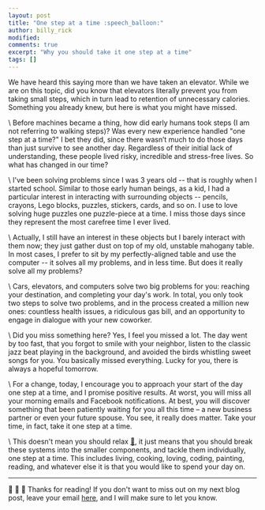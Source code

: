 ```yaml
---
layout: post
title: "One step at a time :speech_balloon:"
author: billy_rick
modified: 
comments: true
excerpt: "Why you should take it one step at a time"
tags: []
---
```


We have heard this saying more than we have taken an elevator. While we are on this topic, did you know that elevators literally prevent you from taking small steps, which in turn lead to retention of unnecessary calories. Something you already knew, but here is what you might have missed.

\\
Before machines became a thing, how did early humans took steps (I am not referring to walking steps)? Was every new experience handled "one step at a time?" I bet they did, since there wasn’t much to do those days than just survive to see another day. Regardless of their initial lack of understanding, these people lived risky, incredible and stress-free lives. So what has changed in our time?

\\
I've been solving problems since I was 3 years old -- that is roughly when I started school. Similar to those early human beings, as a kid, I had a particular interest in interacting with surrounding objects -- pencils, crayons, Lego blocks, puzzles, stickers, cards, and so on. I use to love solving huge puzzles one puzzle-piece at a time. I miss those days since they represent the most carefree time I ever lived.

\\
Actually, I still have an interest in these objects but I barely interact with them now; they just gather dust on top of my old, unstable mahogany table. In most cases, I prefer to sit by my perfectly-aligned table and use the computer -- it solves all my problems, and in less time. But does it really solve all my problems?

\\
Cars, elevators, and computers solve two big problems for you: reaching your destination, and completing your day's work. In total, you only took two steps to solve two problems, and in the process created a million new ones: countless health issues, a ridiculous gas bill, and an opportunity to engage in dialogue with your new coworker. 

\\
Did you miss something here? Yes, I feel you missed a lot. The day went by too fast, that you forgot to smile with your neighbor, listen to the classic jazz beat playing in the background, and avoided the birds whistling sweet songs for you. You basically missed everything. Lucky for you, there is always a hopeful tomorrow. 

\\
For a change, today, I encourage you to approach your start of the day one step at a time, and I promise positive results. At worst, you will miss all your morning emails and Facebook notifications. At best, you will discover something that been patiently waiting for you all this time – a new business partner or even your future spouse. You see, it really does matter. Take your time, in fact, take it one step at a time.

\\
This doesn't mean you should relax [:link:](http://elvissaravia.com/what-i-think-about-work-life-balance/), it just means that you should break these systems into the smaller components, and tackle them individually, one step at a time. This includes living, cooking, loving, coding, painting, reading, and whatever else it is that you would like to spend your day on. 

---
:wave: :wave: :wave: Thanks for reading! If you don't want to miss out on my next blog post, leave your email [here](https://goo.gl/forms/zLiYBvLdsHo37Dei1), and I will make sure to let you know. 